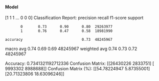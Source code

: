 #### Model
[1 1 1 ... 0 0 0]
Classification Report:
              precision    recall  f1-score   support

           0       0.73      0.90      0.80  29263977
           1       0.76      0.47      0.58  18981990

    accuracy                           0.73  48245967
   macro avg       0.74      0.69      0.69  48245967
weighted avg       0.74      0.73      0.72  48245967

Accuracy: 0.7341321192712336
Confusion Matrix:
[[26430226  2833751]
 [ 9993302  8988688]]
Confusion Matrix (%):
[[54.78224947  5.87355001]
 [20.71323806 18.63096246]]
